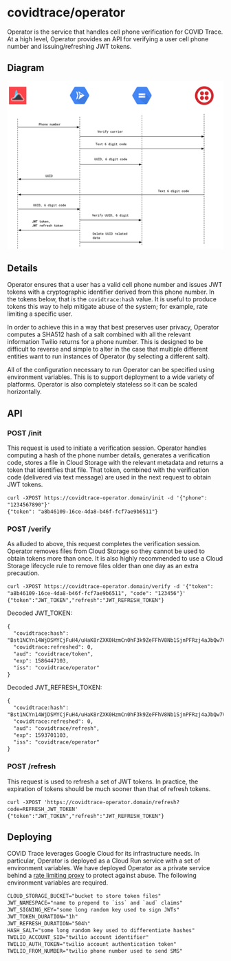 # covidtrace/operator

Operator is the service that handles cell phone verification for COVID Trace.
At a high level, Operator provides an API for verifying a user cell phone number and issuing/refreshing JWT tokens.

## Diagram

<img src="static/diagram.png" width="600px" />

## Details

Operator ensures that a user has a valid cell phone number and issues JWT tokens with a cryptographic identifier derived from this phone number. In the tokens below, that is the `covidtrace:hash` value. It is useful to produce tokens this way to help mitigate abuse of the system; for example, rate limiting a specific user.

In order to achieve this in a way that best preserves user privacy, Operator computes a SHA512 hash of a salt combined with all the relevant information Twilio returns for a phone number. This is designed to be difficult to reverse and simple to alter in the case that multiple different entities want to run instances of Operator (by selecting a different salt).

All of the configuration necessary to run Operator can be specified using environment variables. This is to support deployment to a wide variety of platforms. Operator is also completely stateless so it can be scaled horizontally.

## API

### POST /init

This request is used to initiate a verification session. Operator handles computing a hash of the phone number details, generates a verification code, stores a file in Cloud Storage with the relevant metadata and returns a token that identifies that file. That token, combined with the verification code (delivered via text message) are used in the next request to obtain JWT tokens.

```
curl -XPOST https://covidtrace-operator.domain/init -d '{"phone": "1234567890"}'
{"token": "a8b46109-16ce-4da8-b46f-fcf7ae9b6511"}
```

### POST /verify

As alluded to above, this request completes the verification session. Operator removes files from Cloud Storage so they cannot be used to obtain tokens more than once. It is also highly recommended to use a Cloud Storage lifecycle rule to remove files older than one day as an extra precaution.

```
curl -XPOST https://covidtrace-operator.domain/verify -d '{"token": "a8b46109-16ce-4da8-b46f-fcf7ae9b6511", "code": "123456"}'
{"token":"JWT_TOKEN","refresh":"JWT_REFRESH_TOKEN"}
```

Decoded JWT_TOKEN:

```
{
  "covidtrace:hash": "Bst1NCYn14WjDSMYCjFuH4/uHaK8rZXK0HzmCn0hF3k9ZeFFhV8Nb1SjnPFRzj4aJbQw7V6Gmb6JPBC77Wlhew==",
  "covidtrace:refreshed": 0,
  "aud": "covidtrace/token",
  "exp": 1586447103,
  "iss": "covidtrace/operator"
}
```

Decoded JWT_REFRESH_TOKEN:

```
{
  "covidtrace:hash": "Bst1NCYn14WjDSMYCjFuH4/uHaK8rZXK0HzmCn0hF3k9ZeFFhV8Nb1SjnPFRzj4aJbQw7V6Gmb6JPBC77Wlhew==",
  "covidtrace:refreshed": 0,
  "aud": "covidtrace/refresh",
  "exp": 1593701103,
  "iss": "covidtrace/operator"
}
```

### POST /refresh

This request is used to refresh a set of JWT tokens. In practice, the expiration of tokens should be much sooner than that of refresh tokens.

```
curl -XPOST 'https://covidtrace-operator.domain/refresh?code=REFRESH_JWT_TOKEN'
{"token":"JWT_TOKEN","refresh":"JWT_REFRESH_TOKEN"}
```

## Deploying

COVID Trace leverages Google Cloud for its infrastructure needs. In particular, Operator is deployed as a Cloud Run service with a set of environment variables. We have deployed Operator as a private service behind a [rate limiting proxy](https://github.com/covidtrace/proxy) to protect against abuse. The following environment variables are required.

```
CLOUD_STORAGE_BUCKET="bucket to store token files"
JWT_NAMESPACE="name to prepend to `iss` and `aud` claims"
JWT_SIGNING_KEY="some long random key used to sign JWTs"
JWT_TOKEN_DURATION="1h"
JWT_REFRESH_DURATION="504h"
HASH_SALT="some long random key used to differentiate hashes"
TWILIO_ACCOUNT_SID="twilio account identifier"
TWILIO_AUTH_TOKEN="twilio account authentication token"
TWILIO_FROM_NUMBER="twilio phone number used to send SMS"
```
